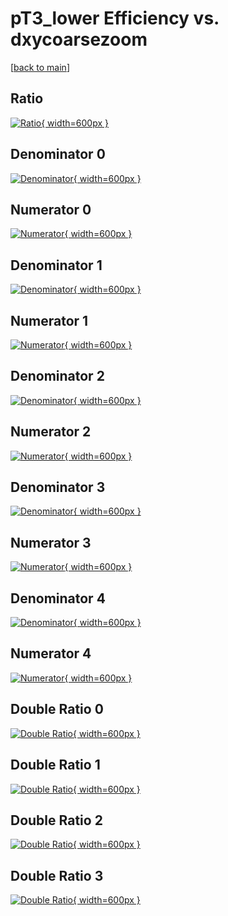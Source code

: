 # pT3_lower Efficiency vs. dxycoarsezoom

[[back to main](./)]



## Ratio

[![Ratio](../mtv/var/pT3_lower_xtr_0_0_eff_dxycoarsezoom.png){ width=600px }](../mtv/var/pT3_lower_xtr_0_0_eff_dxycoarsezoom.pdf)

## Denominator 0

[![Denominator](../mtv/den/pT3_lower_xtr_0_0_eff_dxycoarsezoom_den0.png){ width=600px }](../mtv/den/pT3_lower_xtr_0_0_eff_dxycoarsezoom_den0.pdf)

## Numerator 0

[![Numerator](../mtv/num/pT3_lower_xtr_0_0_eff_dxycoarsezoom_num0.png){ width=600px }](../mtv/num/pT3_lower_xtr_0_0_eff_dxycoarsezoom_num0.pdf)

## Denominator 1

[![Denominator](../mtv/den/pT3_lower_xtr_0_0_eff_dxycoarsezoom_den1.png){ width=600px }](../mtv/den/pT3_lower_xtr_0_0_eff_dxycoarsezoom_den1.pdf)

## Numerator 1

[![Numerator](../mtv/num/pT3_lower_xtr_0_0_eff_dxycoarsezoom_num1.png){ width=600px }](../mtv/num/pT3_lower_xtr_0_0_eff_dxycoarsezoom_num1.pdf)

## Denominator 2

[![Denominator](../mtv/den/pT3_lower_xtr_0_0_eff_dxycoarsezoom_den2.png){ width=600px }](../mtv/den/pT3_lower_xtr_0_0_eff_dxycoarsezoom_den2.pdf)

## Numerator 2

[![Numerator](../mtv/num/pT3_lower_xtr_0_0_eff_dxycoarsezoom_num2.png){ width=600px }](../mtv/num/pT3_lower_xtr_0_0_eff_dxycoarsezoom_num2.pdf)

## Denominator 3

[![Denominator](../mtv/den/pT3_lower_xtr_0_0_eff_dxycoarsezoom_den3.png){ width=600px }](../mtv/den/pT3_lower_xtr_0_0_eff_dxycoarsezoom_den3.pdf)

## Numerator 3

[![Numerator](../mtv/num/pT3_lower_xtr_0_0_eff_dxycoarsezoom_num3.png){ width=600px }](../mtv/num/pT3_lower_xtr_0_0_eff_dxycoarsezoom_num3.pdf)

## Denominator 4

[![Denominator](../mtv/den/pT3_lower_xtr_0_0_eff_dxycoarsezoom_den4.png){ width=600px }](../mtv/den/pT3_lower_xtr_0_0_eff_dxycoarsezoom_den4.pdf)

## Numerator 4

[![Numerator](../mtv/num/pT3_lower_xtr_0_0_eff_dxycoarsezoom_num4.png){ width=600px }](../mtv/num/pT3_lower_xtr_0_0_eff_dxycoarsezoom_num4.pdf)

## Double Ratio 0

[![Double Ratio](../mtv/ratio/pT3_lower_xtr_0_0_eff_dxycoarsezoom_ratio0.png){ width=600px }](../mtv/ratio/pT3_lower_xtr_0_0_eff_dxycoarsezoom_ratio0.pdf)

## Double Ratio 1

[![Double Ratio](../mtv/ratio/pT3_lower_xtr_0_0_eff_dxycoarsezoom_ratio1.png){ width=600px }](../mtv/ratio/pT3_lower_xtr_0_0_eff_dxycoarsezoom_ratio1.pdf)

## Double Ratio 2

[![Double Ratio](../mtv/ratio/pT3_lower_xtr_0_0_eff_dxycoarsezoom_ratio2.png){ width=600px }](../mtv/ratio/pT3_lower_xtr_0_0_eff_dxycoarsezoom_ratio2.pdf)

## Double Ratio 3

[![Double Ratio](../mtv/ratio/pT3_lower_xtr_0_0_eff_dxycoarsezoom_ratio3.png){ width=600px }](../mtv/ratio/pT3_lower_xtr_0_0_eff_dxycoarsezoom_ratio3.pdf)

